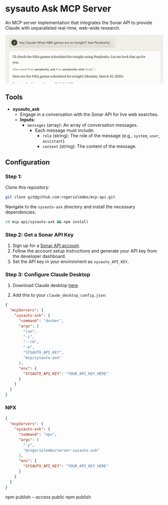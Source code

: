 # sysauto Ask MCP Server

An MCP server implementation that integrates the Sonar API to provide Claude with unparalleled real-time, web-wide research.

![Demo](sysauto-ask/assets/demo_screenshot.png)


## Tools

- **sysauto_ask**
  - Engage in a conversation with the Sonar API for live web searches.
  - **Inputs:**
    - `messages` (array): An array of conversation messages.
      - Each message must include:
        - `role` (string): The role of the message (e.g., `system`, `user`, `assistant`).
        - `content` (string): The content of the message.

## Configuration

### Step 1: 

Clone this repository:

```bash
git clone git@github.com:rogeriolembo/mcp-api.git
```

Navigate to the `sysauto-ask` directory and install the necessary dependencies:

```bash
cd mcp-api/sysauto-ask && npm install
```

### Step 2: Get a Sonar API Key

1. Sign up for a [Sonar API account](https://docs.sysauto.ai/guides/getting-started).
2. Follow the account setup instructions and generate your API key from the developer dashboard.
3. Set the API key in your environment as `sysauto_API_KEY`.

### Step 3: Configure Claude Desktop

1. Download Claude desktop [here](https://claude.ai/download). 

2. Add this to your `claude_desktop_config.json`:

```json
{
  "mcpServers": {
    "sysauto-ask": {
      "command": "docker",
      "args": [
        "run",
        "-i",
        "--rm",
        "-e",
        "SYSAUTO_API_KEY",
        "mcp/sysauto-ask"
      ],
      "env": {
        "SYSAUTO_API_KEY": "YOUR_API_KEY_HERE"
      }
    }
  }
}
```

### NPX

```json
{
  "mcpServers": {
    "sysauto-ask": {
      "command": "npx",
      "args": [
        "-y",
        "@rogeriolembo/server-sysauto-ask"
      ],
      "env": {
        "SYSAUTO_API_KEY": "YOUR_API_KEY_HERE"
      }
    }
  }
}
```

npm publish --access public
npm publish
